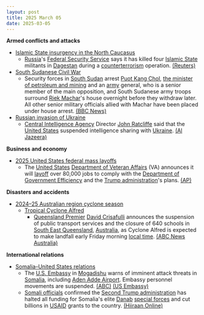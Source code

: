 ```yaml
---
layout: post
title: 2025 March 05
date: 2025-03-05
---
```



**Armed conflicts and attacks**

* [Islamic State insurgency in the North Caucasus](https://en.wikipedia.org/wiki/Islamic_State_insurgency_in_the_North_Caucasus "Islamic State insurgency in the North Caucasus")
  + [Russia](https://en.wikipedia.org/wiki/Russia "Russia")'s [Federal Security Service](https://en.wikipedia.org/wiki/Federal_Security_Service "Federal Security Service") says it has killed four [Islamic State](https://en.wikipedia.org/wiki/Islamic_State_%E2%80%93_Caucasus_Province "Islamic State – Caucasus Province") militants in [Dagestan](https://en.wikipedia.org/wiki/Dagestan "Dagestan") during a [counterterrorism](https://en.wikipedia.org/wiki/Counterterrorism "Counterterrorism") operation. [(Reuters)](https://www.reuters.com/world/europe/russia-say-it-killed-four-islamic-state-affiliated-militants-dagestan-2025-03-05/)
* [South Sudanese Civil War](https://en.wikipedia.org/wiki/South_Sudanese_Civil_War "South Sudanese Civil War")
  + Security forces in [South Sudan](https://en.wikipedia.org/wiki/South_Sudan "South Sudan") arrest [Puot Kang Chol](https://en.wikipedia.org/wiki/Puot_Kang_Chol "Puot Kang Chol"), [the minister of petroleum and mining](https://en.wikipedia.org/wiki/Ministry_of_Petroleum_and_Mining "Ministry of Petroleum and Mining") and an [army](https://en.wikipedia.org/wiki/South_Sudan_People%27s_Defence_Forces "South Sudan People's Defence Forces") general, who is a senior member of the main opposition, and South Sudanese army troops surround [Riek Machar](https://en.wikipedia.org/wiki/Riek_Machar "Riek Machar")'s house overnight before they withdraw later. All other senior military officials allied with Machar have been placed under house arrest. [(BBC News)](https://www.bbc.com/news/articles/czrnydyy763o)
* [Russian invasion of Ukraine](https://en.wikipedia.org/wiki/Russian_invasion_of_Ukraine "Russian invasion of Ukraine")
  + [Central Intelligence Agency](https://en.wikipedia.org/wiki/Central_Intelligence_Agency "Central Intelligence Agency") Director [John Ratcliffe](https://en.wikipedia.org/wiki/John_Ratcliffe "John Ratcliffe") said that the [United States](https://en.wikipedia.org/wiki/United_States "United States") suspended intelligence sharing with [Ukraine](https://en.wikipedia.org/wiki/Ukraine "Ukraine"). [(Al Jazeera)](https://www.aljazeera.com/news/2025/3/5/us-suspends-intelligence-sharing-with-ukraine)

**Business and economy**

* [2025 United States federal mass layoffs](https://en.wikipedia.org/wiki/2025_United_States_federal_mass_layoffs "2025 United States federal mass layoffs")
  + The [United States](https://en.wikipedia.org/wiki/United_States "United States") [Department of Veteran Affairs](https://en.wikipedia.org/wiki/Department_of_Veteran_Affairs "Department of Veteran Affairs") (VA) announces it will [layoff](https://en.wikipedia.org/wiki/Layoff "Layoff") over 80,000 jobs to comply with the [Department of Government Efficiency](https://en.wikipedia.org/wiki/Department_of_Government_Efficiency "Department of Government Efficiency") and the [Trump administration](https://en.wikipedia.org/wiki/Trump_administration "Trump administration")'s plans. [(AP)](https://apnews.com/article/veterans-affairs-cuts-doge-musk-trump-f587a6bc3db6a460e9c357592e165712)

**Disasters and accidents**

* [2024–25 Australian region cyclone season](https://en.wikipedia.org/wiki/2024%E2%80%9325_Australian_region_cyclone_season "2024–25 Australian region cyclone season")
  + [Tropical Cyclone Alfred](https://en.wikipedia.org/wiki/Cyclone_Alfred_%282025%29 "Cyclone Alfred (2025)")
    - [Queensland Premier](https://en.wikipedia.org/wiki/Premier_of_Queensland "Premier of Queensland") [David Crisafulli](https://en.wikipedia.org/wiki/David_Crisafulli "David Crisafulli") announces the suspension of public transport services and the closure of 640 schools in [South East Queensland](https://en.wikipedia.org/wiki/South_East_Queensland "South East Queensland"), [Australia](https://en.wikipedia.org/wiki/Australia "Australia"), as Cyclone Alfred is expected to make landfall early Friday morning [local time](https://en.wikipedia.org/wiki/UTC%2B10%3A00 "UTC+10:00"). [(ABC News Australia)](https://www.abc.net.au/news/2025-03-05/tropical-cyclone-alfred-brisbane-forecast-queensland-nsw-live/105010498)

**International relations**

* [Somalia–United States relations](https://en.wikipedia.org/wiki/Somalia%E2%80%93United_States_relations "Somalia–United States relations")
  + The [U.S. Embassy](https://en.wikipedia.org/wiki/Embassy_of_the_United_States%2C_Mogadishu "Embassy of the United States, Mogadishu") in [Mogadishu](https://en.wikipedia.org/wiki/Mogadishu "Mogadishu") warns of imminent attack threats in [Somalia](https://en.wikipedia.org/wiki/Somalia "Somalia"), including [Aden Adde Airport](https://en.wikipedia.org/wiki/Mogadishu_airport "Mogadishu airport"). Embassy personnel movements are suspended. [(ABC)](https://abcnews.go.com/International/us-embassy-somalia-issues-urgent-warning-potential-imminent/story?id=119466493) [(US Embassy)](https://so.usembassy.gov/security-alert-for-u-s-citizens-march-4-2025/)
  + [Somali officials](https://en.wikipedia.org/wiki/Somali_National_Army "Somali National Army") confirmed the [Second Trump administration](https://en.wikipedia.org/wiki/Second_Trump_administration "Second Trump administration") has halted all funding for Somalia's elite [Danab](https://en.wikipedia.org/wiki/Danab_Brigade "Danab Brigade") [special forces](https://en.wikipedia.org/wiki/Special_forces "Special forces") and cut billions in [USAID](https://en.wikipedia.org/wiki/USAID "USAID") grants to the country. [(Hiiraan Online)](https://www.hiiraan.com/news4/2025/Mar/200544/u_s_cuts_funding_for_danab_special_forces_and_other_aid_to_somalia.aspx)
